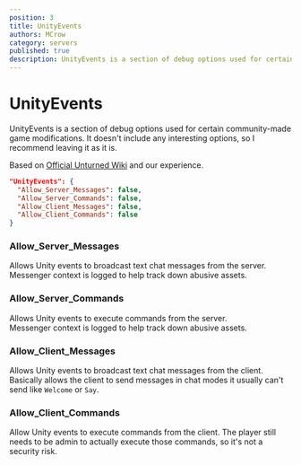 ```yaml
---
position: 3
title: UnityEvents
authors: MCrow
category: servers
published: true
description: UnityEvents is a section of debug options used for certain community-made game modifications.
---
```


# UnityEvents

UnityEvents is a section of debug options used for certain community-made game modifications. It doesn't include any interesting options, so I recommend leaving it as it is.

Based on [Official Unturned Wiki](https://unturned.wiki.gg/wiki/Gameplay_config#Unity_Events) and our experience.

```json
"UnityEvents": {
  "Allow_Server_Messages": false,
  "Allow_Server_Commands": false,
  "Allow_Client_Messages": false,
  "Allow_Client_Commands": false
}
```

### Allow_Server_Messages
Allows Unity events to broadcast text chat messages from the server.
Messenger context is logged to help track down abusive assets.

### Allow_Server_Commands
Allows Unity events to execute commands from the server.  
Messenger context is logged to help track down abusive assets.

### Allow_Client_Messages
Allows Unity events to broadcast text chat messages from the client.
Basically allows the client to send messages in chat modes it usually can't send like `Welcome` or `Say`.

### Allow_Client_Commands
Allow Unity events to execute commands from the client.
The player still needs to be admin to actually execute those commands, so it's not a security risk.